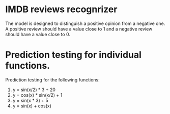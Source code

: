 # IMDB reviews recognrizer

The model is designed to distinguish a positive opinion from a negative one. A positive review should have a value close to 1 and a negative review should have a value close to 0.






# Prediction testing for individual functions.

Prediction testing for the following functions:

1.	y = sin(x/2) * 3 + 20
2.	y = cos(x) * sin(x/2) + 1
3.	y = sin(x * 3) + 5
4.	y = sin(x) + cos(x)
